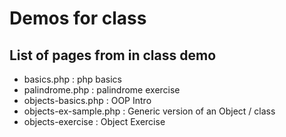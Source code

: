 # Demos for class

## List of pages from in class demo

- basics.php : php basics
- palindrome.php : palindrome exercise
- objects-basics.php : OOP Intro
- objects-ex-sample.php : Generic version of an Object / class
- objects-exercise : Object Exercise
